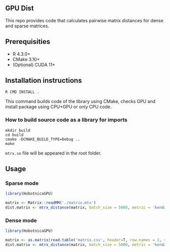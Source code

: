 ## GPU Dist

This repo provides code that calculates pairwise matrix distances for dense and sparse matrices.

## Prerequisities

* R 4.3.0+
* CMake 3.10+
* (Optional) CUDA 11+

## Installation instructions
```shell
R CMD INSTALL .
```
This command builds code of the library using CMake, checks GPU and install package using CPU+GPU or only CPU code.

### How to build source code as a library for imports

```shell
mkdir build
cd build
cmake -DCMAKE_BUILD_TYPE=Debug ..
make
```

`mtrx.so` file will be appeared in the root folder.

## Usage

### Sparse mode
```R
library(HobotnicaGPU)

matrix <- Matrix::readMM('./matrix.mtx')
dist.matrix <- mtrx_distance(matrix, batch_size = 5000, metric = 'kendall', type='gpu', sparse=T)
```

### Dense mode
```R
library(HobotnicaGPU)

matrix <- as.matrix(read.table('matrix.csv', header=T, row.names = 1, sep=","))
dist.matrix <- mtrx_distance(matrix, batch_size = 5000, metric = 'kendall', type='gpu', sparse=F)
```
